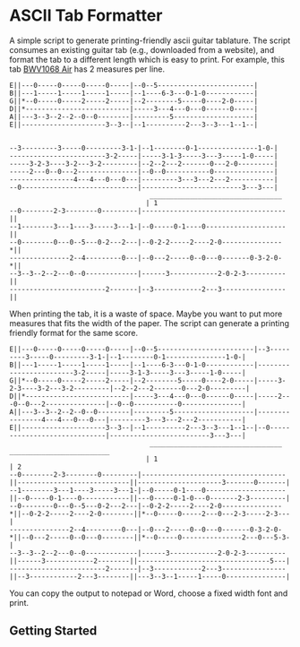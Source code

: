 # ASCII Tab Formatter

A simple script to generate printing-friendly ascii guitar tablature.
The script consumes an existing guitar tab (e.g., downloaded from a website), and format the tab to a different length which is easy to print. For example, this tab [BWV1068 Air](https://www.classtab.org/bach_js_bwv1068_suite_no3_in_d_2_air.txt) has 2 measures per line.

```
E||---0-----0-----0-----0-----|--0--5------------------------|
B||---1-----1-----1-----1-----|--1----6-3---0-1-0------------|
G||*--0-----0-----2-----2-----|--2--------5-----0----2-0-----|
D||*--------------------------|-----3---4---0---0------0-----|
A||---3--3--2--2--0--0--------|---------5--------------------|
E||---------------------3--3--|--1----------2---3--3---1--1--|

                                                                   
--3---------3-----0---------3-1-|--1--------0-1---------------1-0-|
------------------------3-2-----|-----3-1-3-----3---3-----1-0-----|
-----3-2-3----3-2---3-2---------|--2--2---2-------0---2-0---------|
-----2---0--0---2---------------|--0--0-----------0---------------|
----------------4---4---0---0---|---------3---3---2---2-----------|
--0-----------------------------|-------------------------3---3---|
                                   _________________________________
                                  | 1                                     
--0--------2-3--------0---------|------------------------------------||
--1--------3---1----3-----3---1-|--0-----0-1----0--------------------||
--0--------0---0--5---0-2---2---|--0-2-2-----2----2-0---------------*||
---------------2--4---------0---|--0---2-----0--0---0-------0-3-2-0-*||
--3--3--2--2---0--0-------------|------3------------2-0-2-3----------||
------------------------2-------|--3------------2---3----------------||
```
When printing the tab, it is a waste of space. Maybe you want to put more measures that fits the width of the paper. 
The script can generate a printing friendly format for the same score.
```
E||---0-----0-----0-----0-----|--0--5------------------------|--3---------3-----0---------3-1-|--1--------0-1---------------1-0-|
B||---1-----1-----1-----1-----|--1----6-3---0-1-0------------|------------------------3-2-----|-----3-1-3-----3---3-----1-0-----|
G||*--0-----0-----2-----2-----|--2--------5-----0----2-0-----|-----3-2-3----3-2---3-2---------|--2--2---2-------0---2-0---------|
D||*--------------------------|-----3---4---0---0------0-----|-----2---0--0---2---------------|--0--0-----------0---------------|
A||---3--3--2--2--0--0--------|---------5--------------------|----------------4---4---0---0---|---------3---3---2---2-----------|
E||---------------------3--3--|--1----------2---3--3---1--1--|--0-----------------------------|-------------------------3---3---|
                                   _________________________________     _________________________                                         
                                  | 1                                   | 2                                                             
--0--------2-3--------0---------|------------------------------------||----------------------------||---------------------3-------0-------|
--1--------3---1----3-----3---1-|--0-----0-1----0--------------------||--0-----0-1----0------------||---0-----0-1-0---0-------2-3---------|
--0--------0---0--5---0-2---2---|--0-2-2-----2----2-0---------------*||--0-2-2-----2----2-0--------||*--0-----0-----2---0---2-3-----2-3---|
---------------2--4---------0---|--0---2-----0--0---0-------0-3-2-0-*||--0---2-----0--0---0--------||*--0-----0---------------2---0---5-3-|
--3--3--2--2---0--0-------------|------3------------2-0-2-3----------||------3------------2--------||---------------------------------5---|
------------------------2-------|--3------------2---3----------------||--3------------2---3--------||---3--3--1-----1-----0---------------|
```
You can copy the output to notepad or Word, choose a fixed width font and print.
## Getting Started
